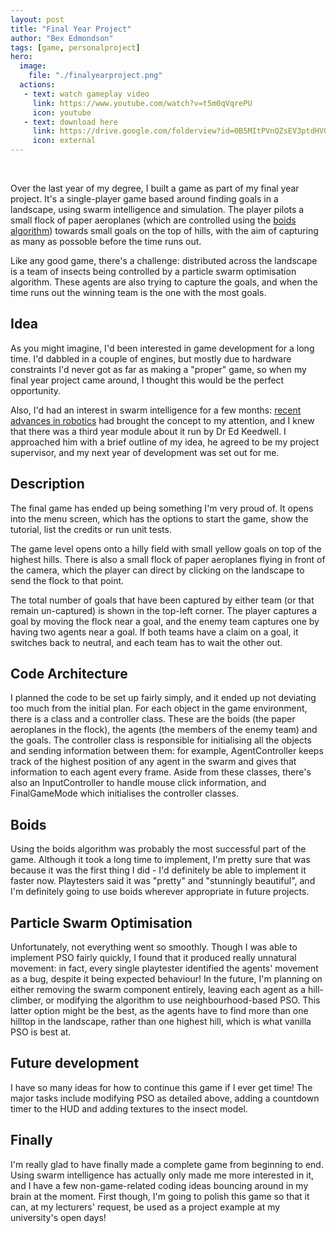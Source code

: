 ```yaml
---
layout: post
title: "Final Year Project"
author: "Bex Edmondson"
tags: [game, personalproject]
hero:
  image: 
    file: "./finalyearproject.png"
  actions:
   - text: watch gameplay video
     link: https://www.youtube.com/watch?v=t5m0qVqrePU
     icon: youtube
   - text: download here
     link: https://drive.google.com/folderview?id=0B5MItPVnQZsEV3ptdHVGX2xwdms&usp=sharing
     icon: external
---
```


&nbsp;

Over the last year of my degree, I built a game as part of my final year project. It's a single-player game based around finding goals in a landscape, using swarm intelligence and simulation. The player pilots a small flock of paper aeroplanes (which are controlled using the [boids algorithm](http://www.red3d.com/cwr/boids/)) towards small goals on the top of hills, with the aim of capturing as many as possoble before the time runs out. 

Like any good game, there's a challenge: distributed across the landscape is a team of insects being controlled by a particle swarm optimisation algorithm. These agents are also trying to capture the goals, and when the time runs out the winning team is the one with the most goals.

## Idea

As you might imagine, I'd been interested in game development for a long time. I'd dabbled in a couple of engines, but mostly due to hardware constraints I'd never got as far as making a "proper" game, so when my final year project came around, I thought this would be the perfect opportunity. 

Also, I'd had an interest in swarm intelligence for a few months: [recent advances in robotics](https://www.youtube.com/watch?v=G1t4M2XnIhI) had brought the concept to my attention, and I knew that there was a third year module about it run by Dr Ed Keedwell. I approached him with a brief outline of my idea, he agreed to be my project supervisor, and my next year of development was set out for me.

## Description

The final game has ended up being something I'm very proud of. It opens into the menu screen, which has the options to start the game, show the tutorial, list the credits or run unit tests.

The game level opens onto a hilly field with small yellow goals on top of the highest hills. There is also a small flock of paper aeroplanes flying in front of the camera, which the player can direct by clicking on the landscape to send the flock to that point.

The total number of goals that have been captured by either team (or that remain un-captured) is shown in the top-left corner. The player captures a goal by moving the flock near a goal, and the enemy team captures one by having two agents near a goal. If both teams have a claim on a goal, it switches back to neutral, and each team has to wait the other out.

## Code Architecture

I planned the code to be set up fairly simply, and it ended up not deviating too much from the initial plan. For each object in the game environment, there is a class and a controller class. These are the boids (the paper aeroplanes in the flock), the agents (the members of the enemy team) and the goals. The controller class is responsible for initialising all the objects and sending information between them: for example, AgentController keeps track of the highest position of any agent in the swarm and gives that information to each agent every frame. Aside from these classes, there's also an InputController to handle mouse click information, and FinalGameMode which initialises the controller classes.

## Boids

Using the boids algorithm was probably the most successful part of the game. Although it took a long time to implement, I'm pretty sure that was because it was the first thing I did - I'd definitely be able to implement it faster now. Playtesters said it was "pretty" and "stunningly beautiful", and I'm definitely going to use boids wherever appropriate in future projects.

## Particle Swarm Optimisation

Unfortunately, not everything went so smoothly. Though I was able to implement PSO fairly quickly, I found that it produced really unnatural movement: in fact, every single playtester identified the agents' movement as a bug, despite it being expected behaviour! In the future, I'm planning on either removing the swarm component entirely, leaving each agent as a hill-climber, or modifying the algorithm to use neighbourhood-based PSO. This latter option might be the best, as the agents have to find more than one hilltop in the landscape, rather than one highest hill, which is what vanilla PSO is best at.

## Future development

I have so many ideas for how to continue this game if I ever get time! The major tasks include modifying PSO as detailed above, adding a countdown timer to the HUD and adding textures to the insect model.

## Finally

I'm really glad to have finally made a complete game from beginning to end. Using swarm intelligence has actually only made me more interested in it, and I have a few non-game-related coding ideas bouncing around in my brain at the moment. First though, I'm going to polish this game so that it can, at my lecturers' request, be used as a project example at my university's open days!